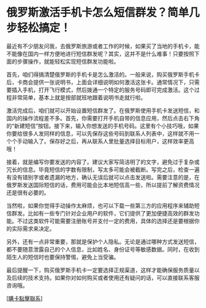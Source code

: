 # 俄罗斯激活手机卡怎么短信群发？简单几步轻松搞定！

最近有不少朋友问我，去俄罗斯旅游或者工作的时候，如果买了当地的手机卡，能不能像在国内一样方便地进行短信群发呢？其实，这并不是什么难事！只要按照下面的步骤操作，就能轻松实现短信群发功能啦。

首先，咱们得搞清楚俄罗斯的手机卡是怎么激活的。一般来说，购买俄罗斯手机卡后，卡商会提供一张说明书，上面会详细说明如何激活这张卡。通常情况下，只需要插入手机，打开飞行模式，然后拨通一个特定的服务号码即可完成激活。这个过程非常简单，基本上就是按部就班地跟着说明书走就行啦。

激活完成后，咱们就可以开始设置短信群发了。在俄罗斯使用手机卡发送短信，和国内的操作流程差不多。首先，你需要打开手机自带的信息应用，然后点击右下角的“新建短信”按钮。接下来，输入你想发送的手机号码。这里有个小技巧哦，如果你要给很多人发同样的信息，可以先保存这些号码到联系人列表中，这样就不用一个个手动输入了。保存好之后，再从联系人里批量选择目标用户，这样效率更高哦！

接着，就是编写你要发送的内容了。建议大家写简洁明了的文字，避免过于复杂或冗长的信息。毕竟短信的字数有限制，写太多可能会被截断。写完之后，检查一遍有没有错别字或者遗漏的地方，确认无误后就可以点击发送啦。需要注意的是，在俄罗斯发送国际短信的话，费用可能会比本地短信高一些，所以提前了解资费情况还是很有必要的。

当然啦，如果你觉得手动操作太麻烦，也可以下载一些第三方的应用程序来辅助短信群发。比如有一些专门针对企业用户的软件，它们提供了更加便捷高效的群发功能。不过这类软件可能需要注册账号并支付一定的费用，具体的选择还是要根据你的实际需求来决定。

另外，还有一点非常重要，那就是保护个人隐私。无论是通过哪种方式发送短信，都不要随意泄露自己的个人信息，比如姓名、身份证号等敏感数据。同时，在收到陌生人的短信时也要保持警惕，避免上当受骗。

最后提醒一下，购买俄罗斯手机卡一定要选择正规渠道，这样才能确保服务质量以及后续的技术支持。如果你对如何购买或者使用还有疑问的话，可以直接联系客服咨询哦。

[[購卡點擊聯系](https://t.me/s/SXDXQF)]